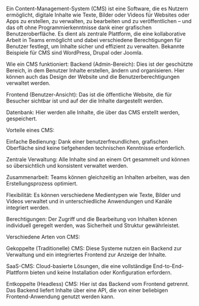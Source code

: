Ein Content-Management-System (CMS) ist eine Software, die es Nutzern ermöglicht, digitale Inhalte wie Texte, Bilder oder Videos für Websites oder Apps zu erstellen, zu verwalten, zu bearbeiten und zu veröffentlichen – und das oft ohne Programmierkenntnisse dank einer grafischen Benutzeroberfläche. Es dient als zentrale Plattform, die eine kollaborative Arbeit in Teams ermöglicht und dabei verschiedene Berechtigungen für Benutzer festlegt, um Inhalte sicher und effizient zu verwalten. Bekannte Beispiele für CMS sind WordPress, Drupal oder Joomla. 

Wie ein CMS funktioniert:
Backend (Admin-Bereich): Dies ist der geschützte Bereich, in dem Benutzer Inhalte erstellen, ändern und organisieren. Hier können auch das Design der Website und die Benutzerberechtigungen verwaltet werden. 

Frontend (Benutzer-Ansicht): Das ist die öffentliche Website, die für Besucher sichtbar ist und auf der die Inhalte dargestellt werden. 

Datenbank: Hier werden alle Inhalte, die über das CMS erstellt werden, gespeichert. 

Vorteile eines CMS:

Einfache Bedienung:
Dank einer benutzerfreundlichen, grafischen Oberfläche sind keine tiefgehenden technischen Kenntnisse erforderlich. 

Zentrale Verwaltung:
Alle Inhalte sind an einem Ort gesammelt und können so übersichtlich und konsistent verwaltet werden. 

Zusammenarbeit:
Teams können gleichzeitig an Inhalten arbeiten, was den Erstellungsprozess optimiert. 

Flexibilität:
Es können verschiedene Medientypen wie Texte, Bilder und Videos verwaltet und in unterschiedliche Anwendungen und Kanäle integriert werden. 

Berechtigungen:
Der Zugriff und die Bearbeitung von Inhalten können individuell geregelt werden, was Sicherheit und Struktur gewährleistet. 

Verschiedene Arten von CMS: 

Gekoppelte (Traditionelle) CMS:
Diese Systeme nutzen ein Backend zur Verwaltung und ein integriertes Frontend zur Anzeige der Inhalte.

SaaS-CMS:
Cloud-basierte Lösungen, die eine vollständige End-to-End-Plattform bieten und keine Installation oder Konfiguration erfordern.

Entkoppelte (Headless) CMS:
Hier ist das Backend vom Frontend getrennt. Das Backend liefert Inhalte über eine API, die von einer beliebigen Frontend-Anwendung genutzt werden kann.